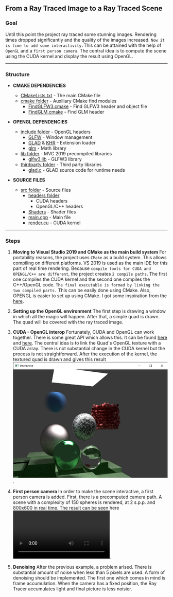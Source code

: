 ## From a Ray Traced Image to a Ray Traced Scene

### Goal 
Until this point the project ray traced some stunning images. Rendering times
dropped significantly and the quality of the images increased. 
`Now it is time to add some interactivity.`This can be attained with the help of 
`OpenGL` and a `first person camera`. The central idea is to compute the scene using the
CUDA kernel and display the result using OpenGL.
<hr>

### Structure
* **CMAKE DEPENDENCIES**
    * [CMakeLists.txt](CMakeLists.txt) - The main CMake file
    *  [cmake folder](cmake/)          - Auxiliary CMake find modules
       * [FindGLFW3.cmake](cmmake/FindGLFW3.cmake) - Find GLFW3 header and object file
       * [FindGLM.cmake](cmake/FindGLM.cmake) - Find GLM header
  
* **OPENGL DEPENDENCIES**
    * [include folder](include/) - OpenGL headers
        * [GLFW](include/GLFW/) - Window management
        * [GLAD](include/glad/) & [KHR](include/KHR/) - Extension loader
        * [glm](include/glm/) - Math library
    * [lib folder](lib/) - MVC 2019 precompiled libraries
        * [glfw3.lib](lib/glfw3.lib) - GLFW3 library
    * [thirdparty folder](thirdparty/) - Third party libraries
        * [glad.c](thirdparty/glad.c/) - GLAD source code for runtime needs

* **SOURCE FILES**
    * [src folder](src/) - Source files
        * [headers folder](src/HeaderFiles/)
            * CUDA headers
            * OpenGL/C++ headers
        * [Shaders](src/Shaders) - Shader files
        * [main.cpp](src/main.cpp) - Main file
        * [render.cu](src/render.cu) - CUDA kernel
<hr>

### Steps
1. **Moving to Visual Studio 2019 and CMake as the main build system** 
For portability reasons, the project uses `CMake` as a build system. This allows
compiling on different platforms. VS 2019 is used as the main IDE for this part of real
time rendering.
Because `compile tools for CUDA and OPENGL/C++ are different`, the project creates
`2 compile paths`. The first one compiles the CUDA kernel and the second one compiles
the C++/OpenGL code. `The final executable is formed by linking the two compiled parts.`
This can be easily done using CMake. 
Also, OPENGL is easier to set up using CMake. I got some inspiration from the [here](https://github.com/tgalaj/OpenGLSampleCmake).

2. **Setting up the OpenGL environment**
The first step is drawing a window in which all the magic will happen. After that, a simple
quad is drawn. The quad will be covered with the ray traced image.

3. **CUDA - OpenGL interop**
Fortunately, CUDA and OpenGL can work together. There is some great API which allows this. It
can be found [here](https://docs.nvidia.com/cuda/cuda-runtime-api/group__CUDART__OPENGL.html) and [here](https://docs.nvidia.com/cuda/cuda-runtime-api/group__CUDART__INTEROP.html#group__CUDART__INTEROP).
The central idea is to link the Quad's OpenGL texture with a CUDA array. There is not substantial
change in the CUDA kernel but the process is not straightforward.
After the execution of the kernel, the textured quad is drawn and gives this result ![result](results/Interop.png).

4. **First person camera**
In order to make the scene interactive, a first person camera is added. First, 
there is a precomputed camera path. A scene with a complexity of 150 spheres is rendered, at 2 s.p.p. and 800x600 in real time. The result can be seen here ![result](results/Interactive_Demo.mp4).

5. **Denoising**
After the previous example, a problem arised. There is substantial amount of noise when less than 5
pixels are used. A form of denoising should be implemented. 
The first one which comes in mind is frame accumulation. When the camera has a fixed position, the Ray
Tracer accumulates light and final picture is less noisier.